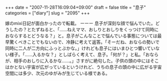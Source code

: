 +++
date = "2007-11-28T16:09:04+09:00"
draft = false
title = "息子"
categories = ["diary"]
slug = "2095"
+++

嫁のmixi日記が面白かったので転載。
ーーー
息子が深刻な顔で悩んでいた。どうしたの？とたずねると、「……ねえママ、おしりとおしりをくっつけて同時におならするとどうなる？」と。息子がこんなことで悩んでいる事態については最早驚くべきことでもないので、冷静に考えて返答。「そーだね、おならの勢いで同時に二人が二方向にふっとぶかな。」けれども息子にはいまひとつ響いていない様子。「……入るかな？」としばらく考えて、息子。「何が？」と私。「おならが、相手のおしりに入るかな……。」さすがに絶句した。子供の頭の中にはそこはかとない宇宙が広がっているというけれど、うちの息子の頭の中に広がる宇宙空間には多少、次元のゆがみが生じている様である。
